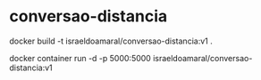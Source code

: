 # conversao-distancia

docker build -t israeldoamaral/conversao-distancia:v1 .

docker container run -d -p 5000:5000 israeldoamaral/conversao-distancia:v1